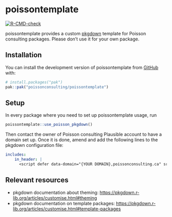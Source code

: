 
# poissontemplate

<!-- badges: start -->
[![R-CMD-check](https://github.com/poissonconsulting/poissontemplate/actions/workflows/R-CMD-check.yaml/badge.svg)](https://github.com/poissonconsulting/poissontemplate/actions/workflows/R-CMD-check.yaml)
<!-- badges: end -->

poissontemplate provides a custom [pkgdown](https://pkgdown.r-lib.org/) template for Poisson consulting packages. 
Please don’t use it for your own package.

## Installation

You can install the development version of poissontemplate from [GitHub](https://github.com/) with:

``` r
# install.packages("pak")
pak::pak("poissonconsulting/poissontemplate")
```

## Setup

In every package where you need to set up poissontemplate usage, run

``` r
poissontemplate::use_poisson_pkgdown()
```

Then contact the owner of Poisson consulting Plausible account to have a domain set up.
Once it is done, amend and add the following lines to the pkgdown configuration file:

```yaml
includes:
    in_header: |
      <script defer data-domain="{YOUR DOMAIN},poissonconsulting.ca" src="https://plausible.io/js/plausible.js"></script>  
```

## Relevant resources

- pkgdown documentation about theming: https://pkgdown.r-lib.org/articles/customise.html#theming
- pkgdown documentation on template packages: https://pkgdown.r-lib.org/articles/customise.html#template-packages

